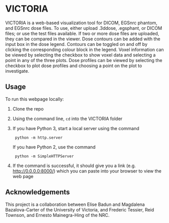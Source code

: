 # VICTORIA

VICTORIA is a web-based visualization tool for DICOM, EGSnrc phantom, and EGSnrc dose
files. To use, either upload .3ddose, .egsphant, or DICOM files; or use the test files
available. If two or more dose files are uploaded, they can be compared in the
viewer. Dose contours can be added with the input box in the dose legend.
Contours can be toggled on and off by clicking the corresponding colour block in
the legend. Voxel information can be viewed by selecting the checkbox to show
voxel data and selecting a point in any of the three plots. Dose profiles can be
viewed by selecting the checkbox to plot dose profiles and choosing a point on
the plot to investigate.

## Usage

To run this webpage locally:

1.  Clone the repo
2.  Using the command line, `cd` into the VICTORIA folder
3.  If you have Python 3, start a local server using the command

         python -m http.server

    If you have Python 2, use the command

         python -m SimpleHTTPServer

4.  If the command is successful, it should give you a link (e.g.
    http://0.0.0.0:8000/) which you can paste into your browser to view the web page

## Acknowledgements

This project is a collaboration between Elise Badun and Magdalena
Bazalova-Carter of the University of Victoria, and Frederic Tessier, Reid
Townson, and Ernesto Mainegra-Hing of the NRC.
